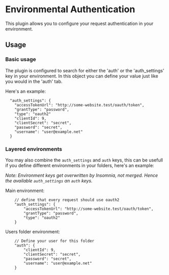 # Environmental Authentication

This plugin allows you to configure your request authentication in your environment.

## Usage
### Basic usage
The plugin is configured to search for either the 'auth' or the 'auth_settings' key in your environment. In this object you can define your value just like you would in the 'auth' tab. 

Here's an example:

```
  "auth_settings": {
    "accessTokenUrl": "http://some-website.test/oauth/token",
    "grantType": "password",
    "type": "oauth2"
    "clientId": 9,
    "clientSecret": "secret",
    "password": "secret",
    "username": "user@example.net"
  }
```


### Layered environments
You may also combine the `auth_settings` and `auth` keys, this can be usefull if you define different environments in your folders, here's an example:

*Note: Environment keys get overwritten by Insomnia, not merged. Hence the available `auth_settings` an `auth` keys.*

Main environment:


```
    // define that every request should use oauth2
	"auth_settings": {
		"accessTokenUrl": "http://some-website.test/oauth/token",
		"grantType": "password",
		"type": "oauth2"
	}
```

Users folder environment:
```
    // Define your user for this folder
    "auth": {
        "clientId": 9,
        "clientSecret": "secret",
        "password": "secret",
        "username": "user@example.net"
    }
```




